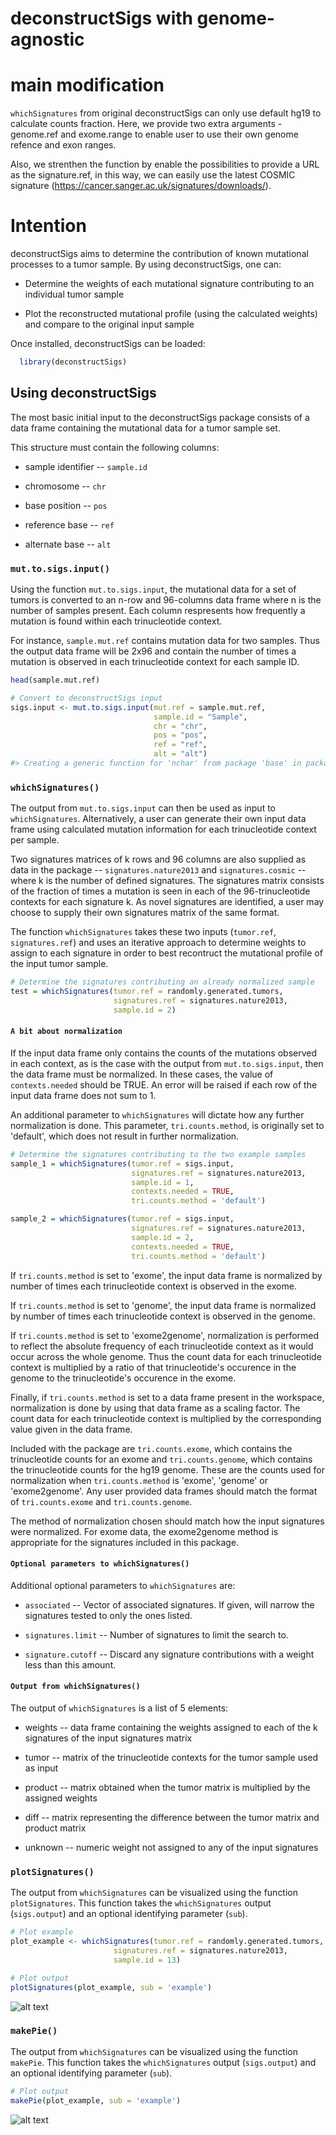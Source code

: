 <!-- README.md is generated from README.Rmd. Please edit that file -->
deconstructSigs with genome-agnostic
===============

# main modification
`whichSignatures` from original deconstructSigs can only use default hg19 to calculate counts fraction. Here, we provide two extra arguments - genome.ref and exome.range to enable user to use their own genome refence and exon ranges.

Also, we strenthen the function by enable the possibilities to provide a URL as the signature.ref, in this way, we can easily use the latest COSMIC signature (<https://cancer.sanger.ac.uk/signatures/downloads/>).

# Intention
deconstructSigs aims to determine the contribution of known mutational processes to a tumor sample. By using deconstructSigs, one can:

-   Determine the weights of each mutational signature contributing to an individual tumor sample

-   Plot the reconstructed mutational profile (using the calculated weights) and compare to the original input sample

Once installed, deconstructSigs can be loaded:

``` r
  library(deconstructSigs)
```

Using deconstructSigs
---------------------

The most basic initial input to the deconstructSigs package consists of a data frame containing the mutational data for a tumor sample set.

This structure must contain the following columns:

-   sample identifier -- `sample.id`

-   chromosome -- `chr`

-   base position -- `pos`

-   reference base -- `ref`

-   alternate base -- `alt`

### `mut.to.sigs.input()`

Using the function `mut.to.sigs.input`, the mutational data for a set of tumors is converted to an n-row and 96-columns data frame where n is the number of samples present. Each column respresents how frequently a mutation is found within each trinucleotide context.

For instance, `sample.mut.ref` contains mutation data for two samples. Thus the output data frame will be 2x96 and contain the number of times a mutation is observed in each trinucleotide context for each sample ID.

``` r
head(sample.mut.ref)

# Convert to deconstructSigs input
sigs.input <- mut.to.sigs.input(mut.ref = sample.mut.ref, 
                                sample.id = "Sample", 
                                chr = "chr", 
                                pos = "pos", 
                                ref = "ref", 
                                alt = "alt")
#> Creating a generic function for 'nchar' from package 'base' in package 'S4Vectors'
```

### `whichSignatures()`

The output from `mut.to.sigs.input` can then be used as input to `whichSignatures`. Alternatively, a user can generate their own input data frame using calculated mutation information for each trinucleotide context per sample.

Two signatures matrices of k rows and 96 columns are also supplied as data in the package -- `signatures.nature2013` and `signatures.cosmic` -- where k is the number of defined signatures. The signatures matrix consists of the fraction of times a mutation is seen in each of the 96-trinucleotide contexts for each signature k. As novel signatures are identified, a user may choose to supply their own signatures matrix of the same format.

The function `whichSignatures` takes these two inputs (`tumor.ref`, `signatures.ref`) and uses an iterative approach to determine weights to assign to each signature in order to best recontruct the mutational profile of the input tumor sample.

``` r
# Determine the signatures contributing an already normalized sample
test = whichSignatures(tumor.ref = randomly.generated.tumors, 
                       signatures.ref = signatures.nature2013, 
                       sample.id = 2)
```

#### `A bit about normalization`

If the input data frame only contains the counts of the mutations observed in each context, as is the case with the output from `mut.to.sigs.input`, then the data frame must be normalized. In these cases, the value of `contexts.needed` should be TRUE. An error will be raised if each row of the input data frame does not sum to 1.

An additional parameter to `whichSignatures` will dictate how any further normalization is done. This parameter, `tri.counts.method`, is originally set to 'default', which does not result in further normalization.

``` r
# Determine the signatures contributing to the two example samples
sample_1 = whichSignatures(tumor.ref = sigs.input, 
                           signatures.ref = signatures.nature2013, 
                           sample.id = 1, 
                           contexts.needed = TRUE,
                           tri.counts.method = 'default')

sample_2 = whichSignatures(tumor.ref = sigs.input, 
                           signatures.ref = signatures.nature2013, 
                           sample.id = 2, 
                           contexts.needed = TRUE,
                           tri.counts.method = 'default')
```

If `tri.counts.method` is set to 'exome', the input data frame is normalized by number of times each trinucleotide context is observed in the exome.

If `tri.counts.method` is set to 'genome', the input data frame is normalized by number of times each trinucleotide context is observed in the genome.

If `tri.counts.method` is set to 'exome2genome', normalization is performed to reflect the absolute frequency of each trinucleotide context as it would occur across the whole genome. Thus the count data for each trinucleotide context is multiplied by a ratio of that trinucleotide's occurence in the genome to the trinucleotide's occurence in the exome.

Finally, if `tri.counts.method` is set to a data frame present in the workspace, normalization is done by using that data frame as a scaling factor. The count data for each trinucleotide context is multiplied by the corresponding value given in the data frame.

Included with the package are `tri.counts.exome`, which contains the trinucleotide counts for an exome and `tri.counts.genome`, which contains the trinucleotide counts for the hg19 genome. These are the counts used for normalization when `tri.counts.method` is 'exome', 'genome' or 'exome2genome'. Any user provided data frames should match the format of `tri.counts.exome` and `tri.counts.genome`.

The method of normalization chosen should match how the input signatures were normalized. For exome data, the exome2genome method is appropriate for the signatures included in this package.

#### `Optional parameters to whichSignatures()`

Additional optional parameters to `whichSignatures` are:

-   `associated` -- Vector of associated signatures. If given, will narrow the signatures tested to only the ones listed.

-   `signatures.limit` -- Number of signatures to limit the search to.

-   `signature.cutoff` -- Discard any signature contributions with a weight less than this amount.

#### `Output from whichSignatures()`

The output of `whichSignatures` is a list of 5 elements:

-   weights -- data frame containing the weights assigned to each of the k signatures of the input signatures matrix

-   tumor -- matrix of the trinucleotide contexts for the tumor sample used as input

-   product -- matrix obtained when the tumor matrix is multiplied by the assigned weights

-   diff -- matrix representing the difference between the tumor matrix and product matrix

-   unknown -- numeric weight not assigned to any of the input signatures

### `plotSignatures()`

The output from `whichSignatures` can be visualized using the function `plotSignatures`. This function takes the `whichSignatures` output (`sigs.output`) and an optional identifying parameter (`sub`).

``` r
# Plot example
plot_example <- whichSignatures(tumor.ref = randomly.generated.tumors, 
                       signatures.ref = signatures.nature2013, 
                       sample.id = 13)

# Plot output
plotSignatures(plot_example, sub = 'example')
```

![alt text](inst/extdata/plotSignatures.png)

### `makePie()`

The output from `whichSignatures` can be visualized using the function `makePie`. This function takes the `whichSignatures` output (`sigs.output`) and an optional identifying parameter (`sub`).

``` r
# Plot output
makePie(plot_example, sub = 'example')
```

![alt text](inst/extdata/makePie.png)
